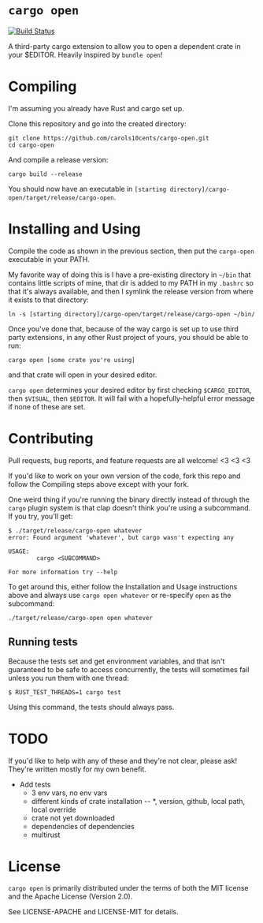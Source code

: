# `cargo open`

[![Build Status](https://travis-ci.org/carols10cents/cargo-open.svg?branch=master)](https://travis-ci.org/carols10cents/cargo-open)

A third-party cargo extension to allow you to open a dependent crate in your $EDITOR. Heavily inspired by `bundle open`!

# Compiling

I'm assuming you already have Rust and cargo set up.

Clone this repository and go into the created directory:

    git clone https://github.com/carols10cents/cargo-open.git
    cd cargo-open

And compile a release version:

    cargo build --release

You should now have an executable in `[starting directory]/cargo-open/target/release/cargo-open`.

# Installing and Using

Compile the code as shown in the previous section, then put the `cargo-open` executable in your PATH.

My favorite way of doing this is I have a pre-existing directory in `~/bin` that contains little scripts of mine, that dir is added to my PATH in my `.bashrc` so that it's always available, and then I symlink the release version from where it exists to that directory:

    ln -s [starting directory]/cargo-open/target/release/cargo-open ~/bin/

Once you've done that, because of the way cargo is set up to use third party extensions, in any other Rust project of yours, you should be able to run:

    cargo open [some crate you're using]

and that crate will open in your desired editor.

`cargo open` determines your desired editor by first checking `$CARGO_EDITOR`, then `$VISUAL`, then `$EDITOR`. It will fail with a hopefully-helpful error message if none of these are set.

# Contributing

Pull requests, bug reports, and feature requests are all welcome! <3 <3 <3

If you'd like to work on your own version of the code, fork this repo and follow the Compiling steps above except with your fork.

One weird thing if you're running the binary directly instead of through the `cargo` plugin system is that clap doesn't think you're using a subcommand. If you try, you'll get:

    $ ./target/release/cargo-open whatever
    error: Found argument 'whatever', but cargo wasn't expecting any

    USAGE:
            cargo <SUBCOMMAND>

    For more information try --help

To get around this, either follow the Installation and Usage instructions above and always use `cargo open whatever` or re-specify `open` as the subcommand:

    ./target/release/cargo-open open whatever

## Running tests

Because the tests set and get environment variables, and that isn't guaranteed to be safe to access concurrently, the tests will sometimes fail unless you run them with one thread:

    $ RUST_TEST_THREADS=1 cargo test

Using this command, the tests should always pass.

# TODO

If you'd like to help with any of these and they're not clear, please ask! They're written mostly for my own benefit.

* Add tests
  * 3 env vars, no env vars
  * different kinds of crate installation -- *, version, github, local path, local override
  * crate not yet downloaded
  * dependencies of dependencies
  * multirust

# License

`cargo open` is primarily distributed under the terms of both the MIT license and the Apache License (Version 2.0).

See LICENSE-APACHE and LICENSE-MIT for details.